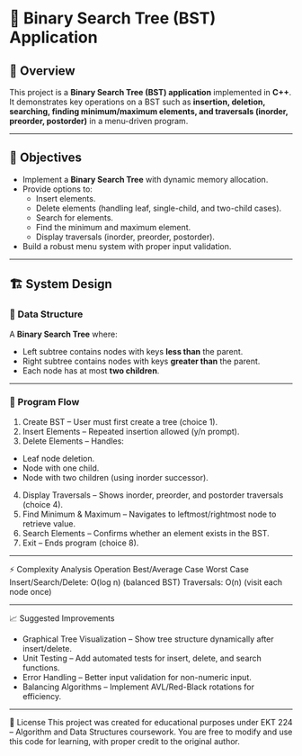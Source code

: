 # 🌳 Binary Search Tree (BST) Application
## 📌 Overview
This project is a **Binary Search Tree (BST) application** implemented in **C++**.  
It demonstrates key operations on a BST such as **insertion, deletion, searching, finding minimum/maximum elements, and traversals (inorder, preorder, postorder)** in a menu-driven program.

---

## 🎯 Objectives
- Implement a **Binary Search Tree** with dynamic memory allocation.
- Provide options to:
  - Insert elements.
  - Delete elements (handling leaf, single-child, and two-child cases).
  - Search for elements.
  - Find the minimum and maximum element.
  - Display traversals (inorder, preorder, postorder).
- Build a robust menu system with proper input validation.

---

## 🏗️ System Design
### 🔗 Data Structure
A **Binary Search Tree** where:
- Left subtree contains nodes with keys **less than** the parent.
- Right subtree contains nodes with keys **greater than** the parent.
- Each node has at most **two children**.

---

### 📂 Program Flow
1. Create BST – User must first create a tree (choice 1).
2. Insert Elements – Repeated insertion allowed (y/n prompt).
3. Delete Elements – Handles:
- Leaf node deletion.
- Node with one child.
- Node with two children (using inorder successor).
4. Display Traversals – Shows inorder, preorder, and postorder traversals (choice 4).
5. Find Minimum & Maximum – Navigates to leftmost/rightmost node to retrieve value.
6. Search Elements – Confirms whether an element exists in the BST.
7. Exit – Ends program (choice 8).

---

⚡ Complexity Analysis
Operation	Best/Average Case	Worst Case
Insert/Search/Delete:	O(log n) (balanced BST)	
Traversals:	O(n) (visit each node once)

---

📈 Suggested Improvements
- Graphical Tree Visualization – Show tree structure dynamically after insert/delete.
- Unit Testing – Add automated tests for insert, delete, and search functions.
- Error Handling – Better input validation for non-numeric input.
- Balancing Algorithms – Implement AVL/Red-Black rotations for efficiency.

---

📜 License
This project was created for educational purposes under EKT 224 – Algorithm and Data Structures coursework.
You are free to modify and use this code for learning, with proper credit to the original author.
